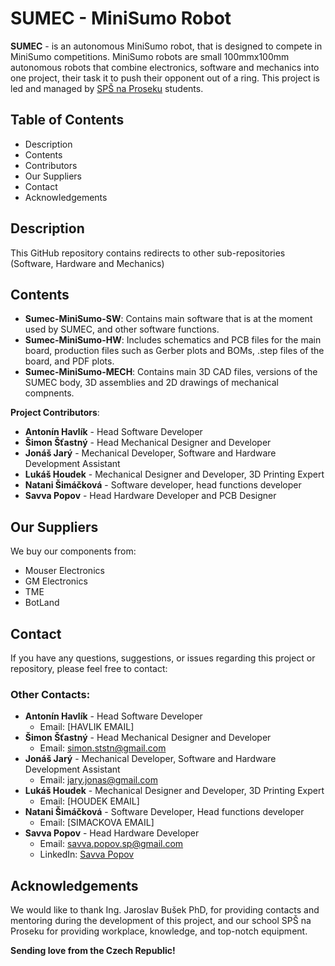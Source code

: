 # SUMEC - MiniSumo Robot

**SUMEC** - is an autonomous MiniSumo robot, that is designed to compete in MiniSumo competitions. MiniSumo robots are small 100mmx100mm autonomous robots that combine electronics, software and mechanics into one project, their task it to push their opponent out of a ring. This project is led and managed by [SPŠ na Proseku](https://www.sps-prosek.cz) students.

## Table of Contents
- Description
- Contents
- Contributors
- Our Suppliers
- Contact
- Acknowledgements


## Description
This GitHub repository contains redirects to other sub-repositories (Software, Hardware and Mechanics)

## Contents
- **Sumec-MiniSumo-SW**: Contains main software that is at the moment used by SUMEC, and other software functions.
- **Sumec-MiniSumo-HW**: Includes schematics and PCB files for the main board, production files such as Gerber plots and BOMs, .step files of the board, and PDF plots.
- **Sumec-MiniSumo-MECH**: Contains main 3D CAD files, versions of the SUMEC body, 3D assemblies and 2D drawings of mechanical compnents.

**Project Contributors**:
- **Antonín Havlík** - Head Software Developer
- **Šimon Šťastný** - Head Mechanical Designer and Developer
- **Jonáš Jarý** - Mechanical Developer, Software and Hardware Development Assistant
- **Lukáš Houdek** - Mechanical Designer and Developer, 3D Printing Expert
- **Natani Šimáčková** - Software developer, head functions developer
- **Savva Popov** - Head Hardware Developer and PCB Designer

## Our Suppliers
We buy our components from:
- Mouser Electronics
- GM Electronics
- TME
- BotLand

## Contact
If you have any questions, suggestions, or issues regarding this project or repository, please feel free to contact:



### Other Contacts:
- **Antonín Havlík** - Head Software Developer
  - Email: [HAVLIK EMAIL]
- **Šimon Šťastný** - Head Mechanical Designer and Developer
  - Email: simon.ststn@gmail.com
- **Jonáš Jarý** - Mechanical Developer, Software and Hardware Development Assistant
  - Email: jary.jonas@gmail.com
- **Lukáš Houdek** - Mechanical Designer and Developer, 3D Printing Expert
  - Email: [HOUDEK EMAIL]
- **Natani Šimáčková** - Software Developer, Head functions developer
  - Email: [SIMACKOVA EMAIL]
- **Savva Popov** - Head Hardware Developer
  - Email: savva.popov.sp@gmail.com
  - LinkedIn: [Savva Popov](https://www.linkedin.com/in/savva-popov/)

## Acknowledgements
We would like to thank Ing. Jaroslav Bušek PhD, for providing contacts and mentoring during the development of this project, and our school SPŠ na Proseku for providing workplace, knowledge, and top-notch equipment.

**Sending love from the Czech Republic!**
